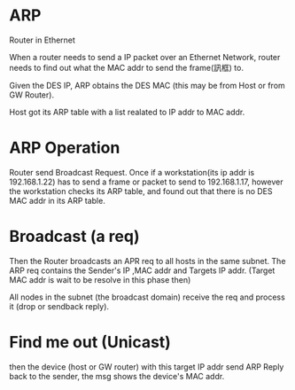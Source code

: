 # ARP
Router in Ethernet

When a router needs to send a IP packet over an Ethernet Network, router needs to find out what the MAC addr to send the frame(訊框) to.

Given the DES IP, ARP obtains the DES MAC (this may be from Host or from GW Router).

Host got its ARP table with a list realated to IP addr to MAC addr.

# ARP Operation

Router send Broadcast Request. Once if a workstation(its ip addr is 192.168.1.22) has to send a frame or packet to send to 192.168.1.17, however the workstation checks its ARP table, and found out that there is no DES MAC addr in its ARP table.

# Broadcast (a req)

Then the Router broadcasts an APR req to all hosts in the same subnet. The ARP req contains the Sender's IP ,MAC addr and Targets IP addr. (Target MAC addr is wait to be resolve in this phase then)

All nodes in the subnet (the broadcast domain) receive the req and process it (drop or sendback reply).

# Find me out (Unicast)

then the device (host or GW router) with this target IP addr send ARP Reply back to the sender, the msg shows the device's MAC addr.
